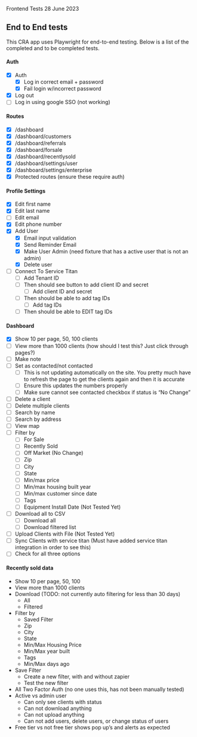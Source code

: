 Frontend Tests 28 June 2023

## End to End tests
 
 This CRA app uses Playwright for end-to-end testing.  Below is a list of the completed and to be completed tests.

#### Auth

- [x] Auth
  - [x] Log in correct email + password
  - [x] Fail login w/incorrect password 
- [x] Log out
- [ ] Log in using google SSO (not working)

#### Routes
- [x] /dashboard
- [x] /dashboard/customers
- [x] /dashboard/referrals
- [x] /dashboard/forsale
- [x] /dashboard/recentlysold
- [x] /dashboard/settings/user
- [x] /dashboard/settings/enterprise
- [x] Protected routes (ensure these require auth)

#### Profile Settings

- [x] Edit first name
- [x] Edit last name
- [ ] Edit email
- [x] Edit phone number
- [x] Add User
  - [x] Email input validation
  - [x] Send Reminder Email
  - [x] Make User Admin (need fixture that has a active user that is not an admin)
  - [x] Delete user
- [ ] Connect To Service Titan
  - [ ] Add Tenant ID
  - [ ] Then should see button to add client ID and secret
    - [ ] Add client ID and secret
  - [ ] Then should be able to add tag IDs
    - [ ] Add tag IDs
  - [ ] Then should be able to EDIT tag IDs

#### Dashboard

- [x] Show 10 per page, 50, 100 clients
- [ ] View more than 1000 clients  (how should I test this?  Just click through pages?)
- [ ] Make note
- [ ] Set as contacted/not contacted
  - [ ] This is not updating automatically on the site. You pretty much have to refresh the page to get the clients again and then it is accurate
  - [ ] Ensure this updates the numbers properly
  - [ ] Make sure cannot see contacted checkbox if status is “No Change”
- [ ] Delete a client
- [ ] Delete multiple clients
- [ ] Search by name
- [ ] Search by address
- [ ] View map
- [ ] Filter by
  - [ ] For Sale
  - [ ] Recently Sold
  - [ ] Off Market (No Change)
  - [ ] Zip
  - [ ] City
  - [ ] State
  - [ ] Min/max price
  - [ ] Min/max housing built year
  - [ ] Min/max customer since date
  - [ ] Tags
  - [ ] Equipment Install Date (Not Tested Yet)
- [ ] Download all to CSV
  - [ ] Download all
  - [ ] Download filtered list
- [ ] Upload Clients with File (Not Tested Yet)
- [ ] Sync Clients with service titan (Must have added service titan integration in order to see this)
- [ ] Check for all three options

#### Recently sold data
  - Show 10 per page, 50, 100
  - View more than 1000 clients
  - Download (TODO: not currently auto filtering for less than 30 days)
    - All
    - Filtered
  - Filter by
    - Saved Filter
    - Zip
    - City
    - State
    - Min/Max Housing Price
    - Min/Max year built
    - Tags
    - Min/Max days ago
  - Save Filter
    - Create a new filter, with and without zapier
    - Test the new filter
- All Two Factor Auth (no one uses this, has not been manually tested)
- Active vs admin user
  - Can only see clients with status
  - Can not download anything
  - Can not upload anything
  - Can not add users, delete users, or change status of users
- Free tier vs not free tier shows pop up’s and alerts as expected
